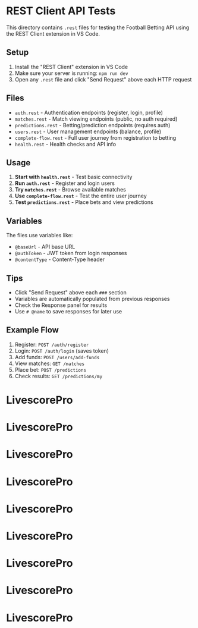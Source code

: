 # REST Client API Tests

This directory contains `.rest` files for testing the Football Betting API using the REST Client extension in VS Code.

## Setup

1. Install the "REST Client" extension in VS Code
2. Make sure your server is running: `npm run dev`
3. Open any `.rest` file and click "Send Request" above each HTTP request

## Files

- `auth.rest` - Authentication endpoints (register, login, profile)
- `matches.rest` - Match viewing endpoints (public, no auth required)
- `predictions.rest` - Betting/prediction endpoints (requires auth)
- `users.rest` - User management endpoints (balance, profile)
- `complete-flow.rest` - Full user journey from registration to betting
- `health.rest` - Health checks and API info

## Usage

1. **Start with `health.rest`** - Test basic connectivity
2. **Run `auth.rest`** - Register and login users
3. **Try `matches.rest`** - Browse available matches
4. **Use `complete-flow.rest`** - Test the entire user journey
5. **Test `predictions.rest`** - Place bets and view predictions

## Variables

The files use variables like:

- `@baseUrl` - API base URL
- `@authToken` - JWT token from login responses
- `@contentType` - Content-Type header

## Tips

- Click "Send Request" above each `###` section
- Variables are automatically populated from previous responses
- Check the Response panel for results
- Use `# @name` to save responses for later use

## Example Flow

1. Register: `POST /auth/register`
2. Login: `POST /auth/login` (saves token)
3. Add funds: `POST /users/add-funds`
4. View matches: `GET /matches`
5. Place bet: `POST /predictions`
6. Check results: `GET /predictions/my`

# LivescorePro

# LivescorePro

# LivescorePro

# LivescorePro

# LivescorePro

# LivescorePro

# LivescorePro

# LivescorePro

# LivescorePro
